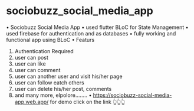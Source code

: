 # sociobuzz_social_media_app
• Sociobuzz Social Media App
• used flutter BLoC for State Management
• used firebase for authentication and as databases
• fully working and functional app using BLoC
• Featurs
 1. Authentication Required
 2. user can post
 3. user can like
 4. user can comment
 5. user can another user and visit his/her page
 6. user can follow eatch others
 7. user can delete his/her post, comments
 8. and many more, elpolore........
• https://sociobuzz-social-media-app.web.app/
for demo click on the link 👆👆👆
